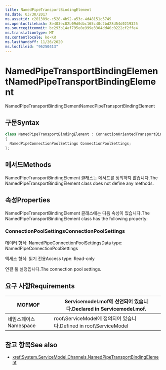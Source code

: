 ```yaml
---
title: NamedPipeTransportBindingElement
ms.date: 03/30/2017
ms.assetid: c201309c-c528-4b92-a53c-4d48151c5749
ms.openlocfilehash: 8e403ec02b09d0dbc165c40c2bd28d54d0219325
ms.sourcegitcommit: bc293b14af795e0e999e3304dd40c0222cf2ffe4
ms.translationtype: MT
ms.contentlocale: ko-KR
ms.lasthandoff: 11/26/2020
ms.locfileid: "96250413"
---
```

# <a name="namedpipetransportbindingelement"></a><span data-ttu-id="b987f-102">NamedPipeTransportBindingElement</span><span class="sxs-lookup"><span data-stu-id="b987f-102">NamedPipeTransportBindingElement</span></span>

<span data-ttu-id="b987f-103">NamedPipeTransportBindingElement</span><span class="sxs-lookup"><span data-stu-id="b987f-103">NamedPipeTransportBindingElement</span></span>  
  
## <a name="syntax"></a><span data-ttu-id="b987f-104">구문</span><span class="sxs-lookup"><span data-stu-id="b987f-104">Syntax</span></span>  
  
```csharp
class NamedPipeTransportBindingElement : ConnectionOrientedTransportBindingElement  
{  
  NamedPipeConnectionPoolSettings ConnectionPoolSettings;  
};  
```  
  
## <a name="methods"></a><span data-ttu-id="b987f-105">메서드</span><span class="sxs-lookup"><span data-stu-id="b987f-105">Methods</span></span>  

 <span data-ttu-id="b987f-106">NamedPipeTransportBindingElement 클래스는 메서드를 정의하지 않습니다.</span><span class="sxs-lookup"><span data-stu-id="b987f-106">The NamedPipeTransportBindingElement class does not define any methods.</span></span>  
  
## <a name="properties"></a><span data-ttu-id="b987f-107">속성</span><span class="sxs-lookup"><span data-stu-id="b987f-107">Properties</span></span>  

 <span data-ttu-id="b987f-108">NamedPipeTransportBindingElement 클래스에는 다음 속성이 있습니다.</span><span class="sxs-lookup"><span data-stu-id="b987f-108">The NamedPipeTransportBindingElement class has the following property:</span></span>  
  
### <a name="connectionpoolsettings"></a><span data-ttu-id="b987f-109">ConnectionPoolSettings</span><span class="sxs-lookup"><span data-stu-id="b987f-109">ConnectionPoolSettings</span></span>  

 <span data-ttu-id="b987f-110">데이터 형식: NamedPipeConnectionPoolSettings</span><span class="sxs-lookup"><span data-stu-id="b987f-110">Data type: NamedPipeConnectionPoolSettings</span></span>  
  
 <span data-ttu-id="b987f-111">액세스 형식: 읽기 전용</span><span class="sxs-lookup"><span data-stu-id="b987f-111">Access type: Read-only</span></span>  
  
 <span data-ttu-id="b987f-112">연결 풀 설정입니다.</span><span class="sxs-lookup"><span data-stu-id="b987f-112">The connection pool settings.</span></span>  
  
## <a name="requirements"></a><span data-ttu-id="b987f-113">요구 사항</span><span class="sxs-lookup"><span data-stu-id="b987f-113">Requirements</span></span>  
  
|<span data-ttu-id="b987f-114">MOF</span><span class="sxs-lookup"><span data-stu-id="b987f-114">MOF</span></span>|<span data-ttu-id="b987f-115">Servicemodel.mof에 선언되어 있습니다.</span><span class="sxs-lookup"><span data-stu-id="b987f-115">Declared in Servicemodel.mof.</span></span>|  
|---------|-----------------------------------|  
|<span data-ttu-id="b987f-116">네임스페이스</span><span class="sxs-lookup"><span data-stu-id="b987f-116">Namespace</span></span>|<span data-ttu-id="b987f-117">root\ServiceModel에 정의되어 있습니다.</span><span class="sxs-lookup"><span data-stu-id="b987f-117">Defined in root\ServiceModel</span></span>|  
  
## <a name="see-also"></a><span data-ttu-id="b987f-118">참고 항목</span><span class="sxs-lookup"><span data-stu-id="b987f-118">See also</span></span>

- <xref:System.ServiceModel.Channels.NamedPipeTransportBindingElement>
